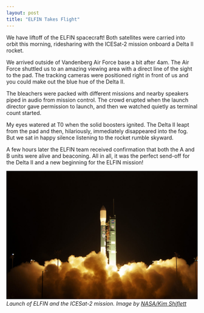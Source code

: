 ```yaml
---
layout: post
title: "ELFIN Takes Flight"
---
```


We have liftoff of the ELFIN spacecraft! Both satellites were carried into orbit this morning, ridesharing with the ICESat-2 mission onboard a Delta II rocket.

We arrived outside of Vandenberg Air Force base a bit after 4am. The Air Force shuttled us to an amazing viewing area with a direct line of the sight to the pad. The tracking cameras were positioned right in front of us and you could make out the blue hue of the Delta II.

The bleachers were packed with different missions and nearby speakers piped in audio from mission control. The crowd erupted when the launch director gave permission to launch, and then we watched quietly as terminal count started.

My eyes watered at T0 when the solid boosters ignited. The Delta II leapt from the pad and then, hilariously, immediately disappeared into the fog. But we sat in happy silence listening to the rocket rumble skyward.

A few hours later the ELFIN team received confirmation that both the A and B units were alive and beaconing. All in all, it was the perfect send-off for the Delta II and a new beginning for the ELFIN mission!

![ELFIN Launch](../assets/img/2018-09-15-elfin-takes-flight/ICESat2Launch.jpg "ELFIN Launch")
_Launch of ELFIN and the ICESat-2 mission. Image by <a href="https://blogs.nasa.gov/icesat2/">NASA/Kim Shiflett</a>_